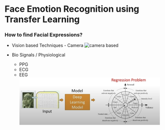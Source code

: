 # Face Emotion Recognition using Transfer Learning

### How to find Facial Expressions?

 - Vision based Techniques - Camera
 ![camera based](camera.png)

 - Bio Signals / Physiological
    - PPG
    - ECG
    - EEG
 ![Signals](Images/signals.png)